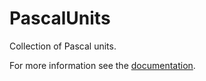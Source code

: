 # PascalUnits

Collection of Pascal units.

For more information see the [documentation](https://github.com/andreas19/pascal-units).
